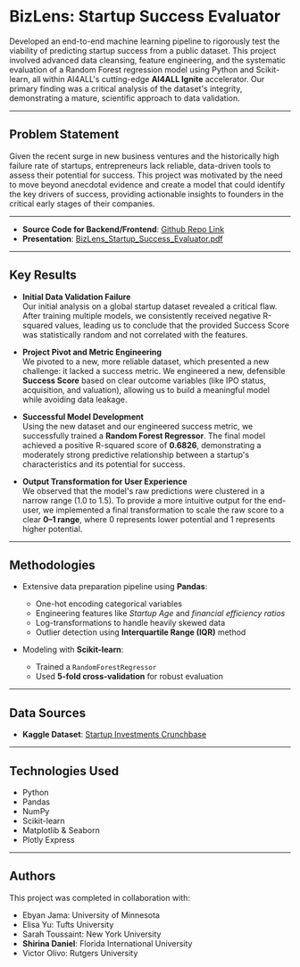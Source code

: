 # BizLens: Startup Success Evaluator

Developed an end-to-end machine learning pipeline to rigorously test the viability of predicting startup success from a public dataset. This project involved advanced data cleansing, feature engineering, and the systematic evaluation of a Random Forest regression model using Python and Scikit-learn, all within AI4ALL's cutting-edge **AI4ALL Ignite** accelerator. Our primary finding was a critical analysis of the dataset's integrity, demonstrating a mature, scientific approach to data validation.

---

## Problem Statement

Given the recent surge in new business ventures and the historically high failure rate of startups, entrepreneurs lack reliable, data-driven tools to assess their potential for success. This project was motivated by the need to move beyond anecdotal evidence and create a model that could identify the key drivers of success, providing actionable insights to founders in the critical early stages of their companies.

---

- **Source Code for Backend/Frontend**: [Github Repo Link](https://github.com/shirinadan/AI4ALL-Project)
- **Presentation**: [BizLens_Startup_Success_Evaluator.pdf](https://shirinadan.github.io/ai4all-of.github.io/BizLens_Startup_Success_Evaluator.pdf)

---

## Key Results

- **Initial Data Validation Failure**  
  Our initial analysis on a global startup dataset revealed a critical flaw. After training multiple models, we consistently received negative R-squared values, leading us to conclude that the provided Success Score was statistically random and not correlated with the features.

- **Project Pivot and Metric Engineering**  
  We pivoted to a new, more reliable dataset, which presented a new challenge: it lacked a success metric. We engineered a new, defensible **Success Score** based on clear outcome variables (like IPO status, acquisition, and valuation), allowing us to build a meaningful model while avoiding data leakage.

- **Successful Model Development**  
  Using the new dataset and our engineered success metric, we successfully trained a **Random Forest Regressor**. The final model achieved a positive R-squared score of **0.6826**, demonstrating a moderately strong predictive relationship between a startup's characteristics and its potential for success.

- **Output Transformation for User Experience**  
  We observed that the model's raw predictions were clustered in a narrow range (1.0 to 1.5). To provide a more intuitive output for the end-user, we implemented a final transformation to scale the raw score to a clear **0–1 range**, where 0 represents lower potential and 1 represents higher potential.

---

## Methodologies

- Extensive data preparation pipeline using **Pandas**:
  - One-hot encoding categorical variables
  - Engineering features like *Startup Age* and *financial efficiency ratios*
  - Log-transformations to handle heavily skewed data
  - Outlier detection using **Interquartile Range (IQR)** method

- Modeling with **Scikit-learn**:
  - Trained a `RandomForestRegressor`
  - Used **5-fold cross-validation** for robust evaluation

---

## Data Sources

- **Kaggle Dataset**: [Startup Investments Crunchbase](https://www.kaggle.com/datasets/arindam235/startup-investments-crunchbase)

---

## Technologies Used

- Python  
- Pandas  
- NumPy  
- Scikit-learn  
- Matplotlib & Seaborn  
- Plotly Express  

---

## Authors

This project was completed in collaboration with:

- Ebyan Jama: University of Minnesota
- Elisa Yu: Tufts University
- Sarah Toussaint: New York University
- **Shirina Daniel**: Florida International University
- Victor Olivo: Rutgers University
